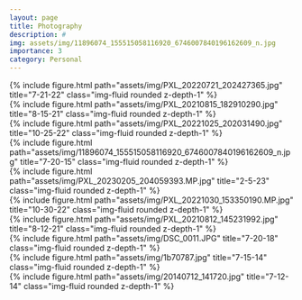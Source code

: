```yaml
---
layout: page
title: Photography
description: #
img: assets/img/11896074_155515058116920_6746007840196162609_n.jpg
importance: 3
category: Personal
---
```


<div class="row">
    <div class="col-sm mt-3 mt-md-0">
        {% include figure.html path="assets/img/PXL_20220721_202427365.jpg" title="7-21-22" class="img-fluid rounded z-depth-1" %}
    </div>
    <div class="col-sm mt-3 mt-md-0">
        {% include figure.html path="assets/img/PXL_20210815_182910290.jpg" title="8-15-21" class="img-fluid rounded z-depth-1" %}
    </div>
    <div class="col-sm mt-3 mt-md-0">
        {% include figure.html path="assets/img/PXL_20221025_202031490.jpg" title="10-25-22" class="img-fluid rounded z-depth-1" %}
    </div>
</div>
<div class="row">
    <div class="col-sm mt-3 mt-md-0">
        {% include figure.html path="assets/img/11896074_155515058116920_6746007840196162609_n.jpg" title="7-20-15" class="img-fluid rounded z-depth-1" %}
    </div>
</div>
<div class="row">
    <div class="col-sm mt-3 mt-md-0">
        {% include figure.html path="assets/img/PXL_20230205_204059393.MP.jpg" title="2-5-23" class="img-fluid rounded z-depth-1" %}
    </div>
    <div class="col-sm mt-3 mt-md-0">
        {% include figure.html path="assets/img/PXL_20221030_153350190.MP.jpg" title="10-30-22" class="img-fluid rounded z-depth-1" %}
    </div>
    <div class="col-sm mt-3 mt-md-0">
        {% include figure.html path="assets/img/PXL_20210812_145231992.jpg" title="8-12-21" class="img-fluid rounded z-depth-1" %}
    </div>
</div>
<div class="row">
    <div class="col-sm mt-3 mt-md-0">
        {% include figure.html path="assets/img/DSC_0011.JPG" title="7-20-18" class="img-fluid rounded z-depth-1" %}
    </div>
</div>
<div class="row justify-content-sm-center">
    <div class="col-sm-8 mt-3 mt-md-0">
        {% include figure.html path="assets/img/1b70787.jpg" title="7-15-14" class="img-fluid rounded z-depth-1" %}
    </div>
    <div class="col-sm-4 mt-3 mt-md-0">
        {% include figure.html path="assets/img/20140712_141720.jpg" title="7-12-14" class="img-fluid rounded z-depth-1" %}
    </div>
</div>
